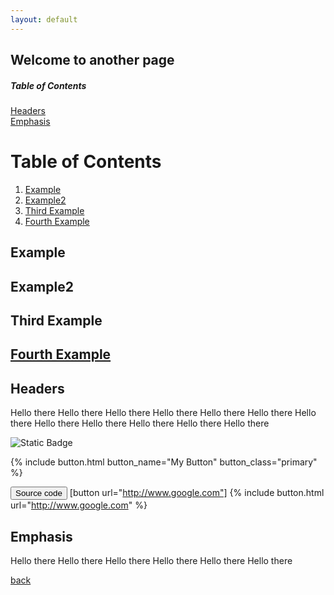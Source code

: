 ```yaml
---
layout: default
---
```


## Welcome to another page

##### Table of Contents  
[Headers](#headers)  
[Emphasis](#emphasis)  

# Table of Contents
1. [Example](#example)
2. [Example2](#example2)
3. [Third Example](#third-example)
4. [Fourth Example](#fourth-examplehttpwwwfourthexamplecom)


## Example
## Example2
## Third Example
## [Fourth Example](http://www.fourthexample.com) 


## Headers
Hello there 
Hello there 
Hello there 
Hello there 
Hello there 
Hello there 
Hello there 
Hello there 
Hello there 
Hello there 
Hello there 
Hello there 

![Static Badge](https://img.shields.io/badge/:badgeContent)


{% include button.html button_name="My Button" button_class="primary" %}

<button name="button" onclick="http://www.google.com">Source code</button>
[button url="http://www.google.com"]
{% include button.html url="http://www.google.com" %}


## Emphasis
Hello there 
Hello there 
Hello there 
Hello there 
Hello there 
Hello there 






[back](./)

